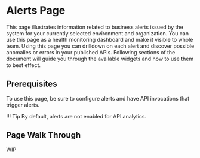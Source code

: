 # Alerts Page
This page illustrates information related to business alerts issued by the system for your currently selected
 environment and organization. You can use this page as a health monitoring dashboard and make it visible to whole
  team. Using this page you can drilldown on each alert and discover possible anomalies or errors in your published
   APIs. Following sections of the document will guide you through the available widgets and how to use them to best
    effect.
    
## Prerequisites
To use this page, be sure to configure alerts and have API invocations that trigger alerts. 

!!! Tip
     By default, alerts are not enabled for API analytics. 
 
## Page Walk Through
WIP
